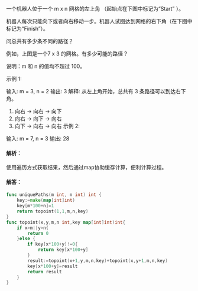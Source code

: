 一个机器人位于一个 m x n 网格的左上角 （起始点在下图中标记为“Start” ）。

机器人每次只能向下或者向右移动一步。机器人试图达到网格的右下角（在下图中标记为“Finish”）。

问总共有多少条不同的路径？



例如，上图是一个7 x 3 的网格。有多少可能的路径？

说明：m 和 n 的值均不超过 100。

示例 1:

输入: m = 3, n = 2
输出: 3
解释:
从左上角开始，总共有 3 条路径可以到达右下角。
1. 向右 -> 向右 -> 向下
2. 向右 -> 向下 -> 向右
3. 向下 -> 向右 -> 向右
示例 2:

输入: m = 7, n = 3
输出: 28



#### 解析：

使用遍历方式获取结果，然后通过map协助缓存计算，便利计算过程。

#### 解答：

```go
func uniquePaths(m int, n int) int {
	key:=make(map[int]int)
	key[m*100+n]=1
	return topoint(1,1,m,n,key)
}
func topoint(x,y,m,n int,key map[int]int)int{
	if x>m||y>n{
		return 0
	}else {
		if key[x*100+y]!=0{
			return key[x*100+y]
		}
		result:=topoint(x+1,y,m,n,key)+topoint(x,y+1,m,n,key)
		key[x*100+y]=result
		return result
	}
}
```

